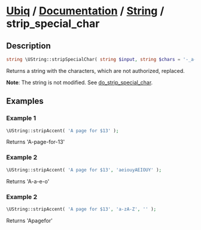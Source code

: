 [Ubiq](https://github.com/Pixel418/Ubiq#readme) / [Documentation](../index.md#readme) / [String](../index.md#string) / strip_special_char
======


Description
-------- 

```php
string \UString::stripSpecialChar( string $input, string $chars = '-_a-zA-Z0-9', string $replace = '-' );
```

Returns a string with the characters, which are not authorized, replaced.

**Note**: The string is not modified. See [do_strip_special_char](./do_strip_special_char.md#readme).



Examples
--------

### Example 1

```php
\UString::stripAccent( 'A page for $13' );
```
Returns 'A-page-for-13'

### Example 2

```php
\UString::stripAccent( 'A page for $13', 'aeiouyAEIOUY' );
```
Returns 'A-a-e-o'

### Example 2

```php
\UString::stripAccent( 'A page for $13', 'a-zA-Z', '' );
```
Returns 'Apagefor'
